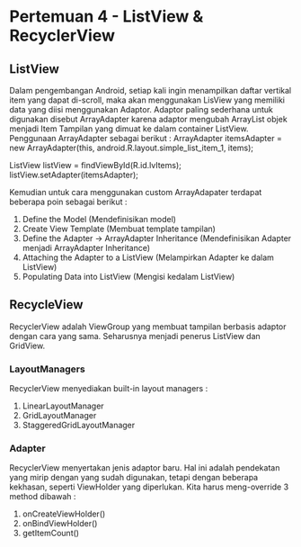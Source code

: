 # Pertemuan 4 - ListView & RecyclerView
## ListView 
Dalam pengembangan Android, setiap kali ingin menampilkan daftar vertikal item yang dapat di-scroll, maka akan menggunakan LisView yang memiliki data yang diisi menggunakan Adaptor.
Adaptor paling sederhana untuk digunakan disebut ArrayAdapter karena adaptor mengubah ArrayList objek menjadi Item Tampilan yang dimuat ke dalam container ListView.
Penggunaan ArrayAdapter sebagai berikut : 
ArrayAdapter<String> itemsAdapter = 
    new ArrayAdapter<String>(this, android.R.layout.simple_list_item_1, items);

ListView listView = findViewById(R.id.lvItems);
listView.setAdapter(itemsAdapter);

Kemudian untuk cara menggunakan custom ArrayAdapater terdapat beberapa poin sebagai berikut : 
1. Define the Model (Mendefinisikan model)
2. Create View Template (Membuat template tampilan)
3. Define the Adapter -> ArrayAdapter Inheritance (Mendefinisikan Adapter menjadi ArrayAdapter Inheritance)
4. Attaching the Adapter to a ListView (Melampirkan Adapter ke dalam ListView)
5. Populating Data into ListView (Mengisi kedalam ListView)

## RecycleView
RecyclerView adalah ViewGroup yang membuat tampilan berbasis adaptor dengan cara yang sama. Seharusnya menjadi penerus ListView dan GridView.

### LayoutManagers
RecyclerView menyediakan built-in layout managers :
1. LinearLayoutManager
2. GridLayoutManager
3. StaggeredGridLayoutManager

### Adapter
RecyclerView menyertakan jenis adaptor baru. Hal ini adalah pendekatan yang mirip dengan yang sudah digunakan, tetapi dengan beberapa kekhasan, seperti ViewHolder yang diperlukan. Kita harus meng-override 3 method dibawah :
1. onCreateViewHolder()
2. onBindViewHolder()
3. getItemCount()
